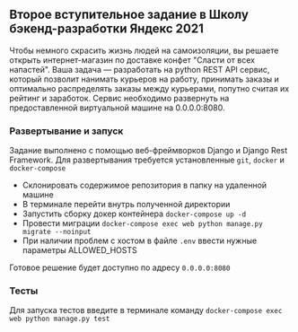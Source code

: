 ## Второе вступительное задание в Школу бэкенд-разработки Яндекс 2021

Чтобы немного скрасить жизнь людей на самоизоляции, вы решаете открыть
интернет-магазин по доставке конфет "Сласти от всех напастей".
Ваша задача — разработать на python REST API сервис, который позволит нанимать курьеров на работу,
принимать заказы и оптимально распределять заказы между курьерами, попутно считая их рейтинг и заработок.
Сервис необходимо развернуть на предоставленной виртуальной машине на
0.0.0.0:8080.

### Развертывание и запуск

Задание выполнено с помощью веб-фреймворков Django и Django Rest Framework. Для развертывания требуется установленные `git`, `docker` и `docker-compose` 

- Склонировать содержимое репозитория в папку на удаленной машине
- В терминале перейти внутрь полученной директории
- Запустить сборку докер контейнера `docker-compose up -d`
- Провести миграции `docker-compose exec web python manage.py migrate --noinput`
- При наличии проблем с хостом в файле `.env` ввести нужные параметры ALLOWED_HOSTS

Готовое решение будет доступно по адресу `0.0.0.0:8080`

### Тесты

Для запуска тестов введите в терминале команду `docker-compose exec web python manage.py test`
